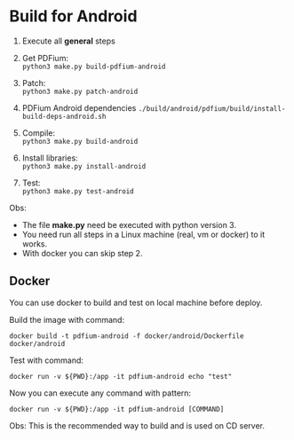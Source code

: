 # Build for Android

1. Execute all **general** steps

2. Get PDFium:  
   `python3 make.py build-pdfium-android`

3. Patch:  
   `python3 make.py patch-android`

4. PDFium Android dependencies
   `./build/android/pdfium/build/install-build-deps-android.sh`

5. Compile:  
   `python3 make.py build-android`

6. Install libraries:  
   `python3 make.py install-android`

7. Test:  
   `python3 make.py test-android`

Obs:

- The file **make.py** need be executed with python version 3.
- You need run all steps in a Linux machine (real, vm or docker) to it works.
- With docker you can skip step 2.

## Docker

You can use docker to build and test on local machine before deploy.

Build the image with command:

`docker build -t pdfium-android -f docker/android/Dockerfile docker/android`

Test with command:

`docker run -v ${PWD}:/app -it pdfium-android echo "test"`

Now you can execute any command with pattern:

`docker run -v ${PWD}:/app -it pdfium-android [COMMAND]`

Obs: This is the recommended way to build and is used on CD server.
